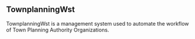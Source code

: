 ## TownplanningWst

TownplanningWst is a management system used to automate the workflow of Town Planning Authority Organizations.
